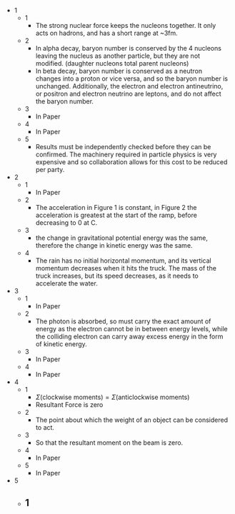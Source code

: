 - 1
	- 1
		- The strong nuclear force keeps the nucleons together. It only acts on hadrons, and has a short range at ~3fm.
	- 2
		- In alpha decay, baryon number is conserved by the 4 nucleons leaving the nucleus as another particle, but they are not modified. (daughter nucleons total parent nucleons)
		- In beta decay, baryon number is conserved as a neutron changes into a proton or vice versa, and so the baryon number is unchanged. Additionally, the electron and electron antineutrino, or positron and electron neutrino are leptons, and do not affect the baryon number. 
	- 3
		- In Paper
	- 4
		- In Paper
	- 5
		- Results must be independently checked before they can be confirmed. The machinery required in particle physics is very expensive and so collaboration allows for this cost to be reduced per party.
- 2
	- 1
		- In Paper
	- 2
		- The acceleration in Figure 1 is constant, in Figure 2 the acceleration is greatest at the start of the ramp, before decreasing to 0 at C.
	- 3
		- the change in gravitational potential energy was the same, therefore the change in kinetic energy was the same.
	- 4
		- The rain has no initial horizontal momentum, and its vertical momentum decreases when it hits the truck. The mass of the truck increases, but its speed decreases, as it needs to accelerate the water.
- 3
	- 1
		- In Paper
	- 2
		- The photon is absorbed, so must carry the exact amount of energy as the electron cannot be in between energy levels, while the colliding electron can carry away excess energy in the form of kinetic energy.
	- 3
		- In Paper
	- 4
		- In Paper
- 4
	- 1
		- $\Sigma\text{(clockwise moments)}=\Sigma\text{(anticlockwise moments)}$
		- Resultant Force is zero
	- 2
		- The point about which the weight of an object can be considered to act.
	- 3
		- So that the resultant moment on the beam is zero.
	- 4
		- In Paper
	- 5
		- In Paper
- 5
	- 1
		- 